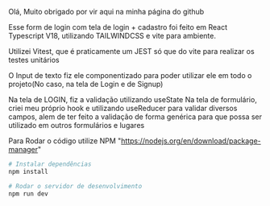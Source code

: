 Olá, Muito obrigado por vir aqui na minha página do github

Esse form de login com tela de login + cadastro foi feito em React Typescript V18, utilizando TAILWINDCSS e vite para ambiente.

Utilizei Vitest, que é praticamente um JEST só que do vite para realizar os testes unitários

O Input de texto fiz ele componentizado para poder utilizar ele em todo o projeto(No caso, na tela de Login e de Signup)

Na tela de LOGIN, fiz a validação utilizando useState
Na tela de formulário, criei meu próprio hook e utilizando useReducer para validar diversos campos, alem de ter feito a validação de forma genérica para que possa ser utilizado em outros formulários e lugares

Para Rodar o código utilize NPM "https://nodejs.org/en/download/package-manager"

```bash
# Instalar dependências
npm install 

# Rodar o servidor de desenvolvimento
npm run dev
